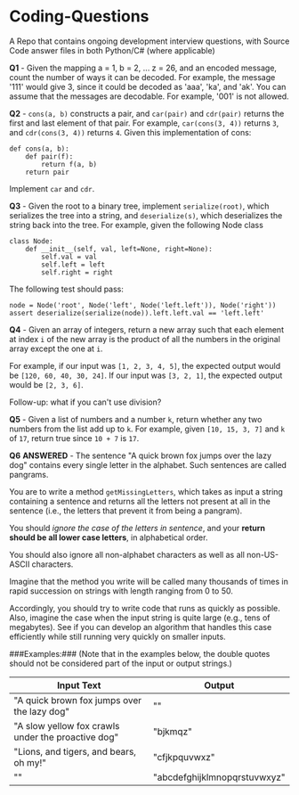 # Coding-Questions
A Repo that contains ongoing development interview questions, with Source Code answer files in both Python/C# (where applicable)

**Q1** - Given the mapping a = 1, b = 2, ... z = 26, and an encoded message, count the number of ways it can be decoded.
For example, the message '111' would give 3, since it could be decoded as 'aaa', 'ka', and 'ak'.
You can assume that the messages are decodable. For example, '001' is not allowed.

**Q2** - `cons(a, b)` constructs a pair, and `car(pair)` and `cdr(pair)` returns the first and last element of that pair. For example, `car(cons(3, 4))` returns `3`, and `cdr(cons(3, 4))` returns `4`.
Given this implementation of cons:
```
def cons(a, b):
    def pair(f):
        return f(a, b)
    return pair
```    
Implement `car` and `cdr`.

**Q3** - Given the root to a binary tree, implement `serialize(root)`, which serializes the tree into a string, and `deserialize(s)`, which deserializes the string back into the tree.
For example, given the following Node class
```
class Node:
    def __init__(self, val, left=None, right=None):
        self.val = val
        self.left = left
        self.right = right
```
The following test should pass:

`node = Node('root', Node('left', Node('left.left')), Node('right'))
assert deserialize(serialize(node)).left.left.val == 'left.left'`

**Q4** - Given an array of integers, return a new array such that each element at index `i` of the new array is the product of all the numbers in the original array except the one at `i`.

For example, if our input was `[1, 2, 3, 4, 5]`, the expected output would be `[120, 60, 40, 30, 24]`. If our input was `[3, 2, 1]`, the expected output would be `[2, 3, 6]`.

Follow-up: what if you can't use division?

**Q5** - Given a list of numbers and a number `k`, return whether any two numbers from the list add up to `k`.
For example, given `[10, 15, 3, 7]` and `k` of `17`, return true since `10 + 7` is `17`.


**Q6** **ANSWERED** - The sentence "A quick brown fox jumps over the lazy dog" contains every single letter in the alphabet. Such sentences are called pangrams.

You are to write a method `getMissingLetters`, which takes as input a string containing a sentence and returns all the letters not present at all in the sentence (i.e., the letters that prevent it from being a pangram).

You should *ignore the case of the letters in sentence*, and your **return should be all lower case letters**, in alphabetical order.

You should also ignore all non-alphabet characters as well as all non-US-ASCII characters. 

Imagine that the method you write will be called many thousands of times in rapid succession on strings with length ranging from 0 to 50.

Accordingly, you should try to write code that runs as quickly as possible. Also, imagine the case when the input string is quite large (e.g., tens of megabytes). See if you can develop an algorithm that handles this case efficiently while still running very quickly on smaller inputs.

###Examples:### (Note that in the examples below, the double quotes should not be considered part of the input or output strings.)

| Input Text | Output |
| --- | --- |
| "A quick brown fox jumps over the lazy dog" | "" |
| "A slow yellow fox crawls under the proactive dog" | "bjkmqz" |
| "Lions, and tigers, and bears, oh my!" | "cfjkpquvwxz" |
| "" | "abcdefghijklmnopqrstuvwxyz" |
